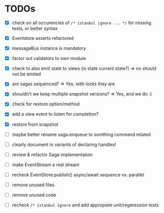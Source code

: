 # TODOs

- [x] check on all occurencies of `/* istanbul ignore ... */` for missing tests, or better syntax
- [x] Eventstore asserts refactored
- [x] messageBus instance is mandatory
- [x] factor out validators to own module
- [x] check to also emit state to views (is state current state?) => no should not be emited
- [x] are sagas sequenced? => Yes, with locks they are
- [x] shouldn't we keep multiple snapshot versions? => Yes, and we do :)
- [x] check for restore option/method
- [x] add a view event to listen for completion?
- [x] restore from snapshot
- [ ] maybe better rename saga.enqueue to somthing command related
- [ ] clearly document in variants of declaring handles!
- [ ] review & refactor Saga implementation
- [ ] make EventStream a real stream
- [ ] recheck EventStore.publish() async/await sequence vs. parallel

- [ ] remove unused files
- [ ] remove unused code
- [ ] recheck `/* istanbul ignore` and add appropiate unit/regeression tests
